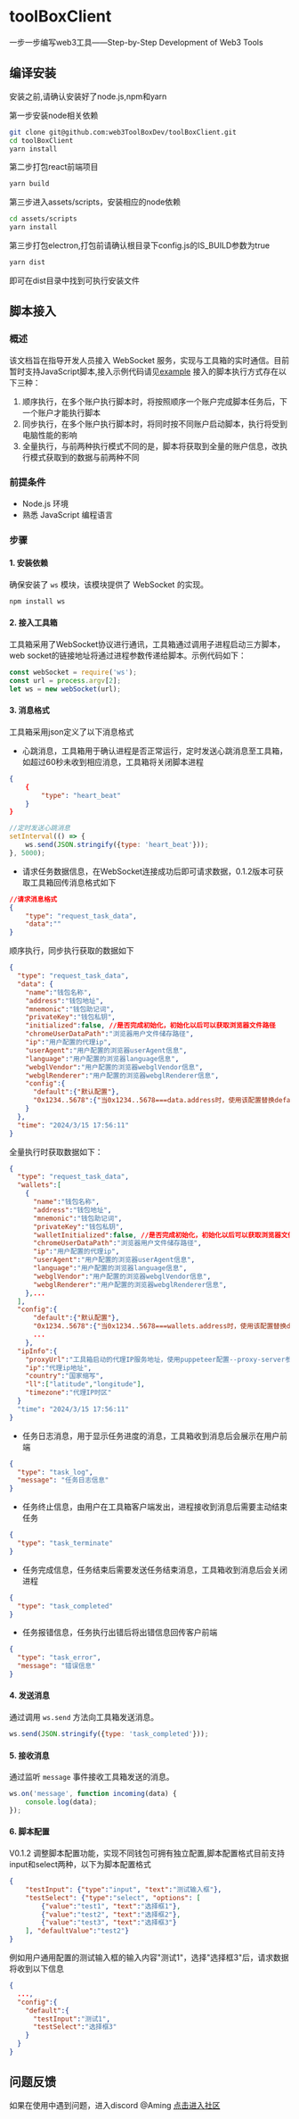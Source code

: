 # toolBoxClient

一步一步编写web3工具——Step-by-Step Development of Web3 Tools

## 编译安装

安装之前,请确认安装好了node.js,npm和yarn

第一步安装node相关依赖

```bash
git clone git@github.com:web3ToolBoxDev/toolBoxClient.git
cd toolBoxClient
yarn install
```

第二步打包react前端项目

```bash
yarn build
```

第三步进入assets/scripts，安装相应的node依赖

```bash
cd assets/scripts
yarn install
```

第三步打包electron,打包前请确认根目录下config.js的IS_BUILD参数为true

```bash
yarn dist
```

即可在dist目录中找到可执行安装文件

## 脚本接入

### 概述

该文档旨在指导开发人员接入 WebSocket 服务，实现与工具箱的实时通信。目前暂时支持JavaScript脚本,接入示例代码请见[example](https://github.com/web3ToolBoxDev/toolBoxClient/blob/main/example/example.js)
接入的脚本执行方式存在以下三种：
1. 顺序执行，在多个账户执行脚本时，将按照顺序一个账户完成脚本任务后，下一个账户才能执行脚本
2. 同步执行，在多个账户执行脚本时，将同时按不同账户启动脚本，执行将受到电脑性能的影响
3. 全量执行，与前两种执行模式不同的是，脚本将获取到全量的账户信息，改执行模式获取到的数据与前两种不同

### 前提条件

- Node.js 环境
- 熟悉 JavaScript 编程语言

### 步骤

#### 1. 安装依赖

确保安装了 `ws` 模块，该模块提供了 WebSocket 的实现。

```bash
npm install ws
```

#### 2. 接入工具箱

工具箱采用了WebSocket协议进行通讯，工具箱通过调用子进程启动三方脚本，web socket的链接地址将通过进程参数传递给脚本。示例代码如下：

```javascript
const webSocket = require('ws');
const url = process.argv[2];
let ws = new webSocket(url);
```

#### 3. 消息格式

工具箱采用json定义了以下消息格式

- 心跳消息，工具箱用于确认进程是否正常运行，定时发送心跳消息至工具箱，如超过60秒未收到相应消息，工具箱将关闭脚本进程

```json
{
    {
        "type": "heart_beat"
    }
}
```

```javascript
//定时发送心跳消息
setInterval(() => {
    ws.send(JSON.stringify({type: 'heart_beat'}));
}, 5000);
```

- 请求任务数据信息，在WebSocket连接成功后即可请求数据，0.1.2版本可获取工具箱回传消息格式如下

```json
//请求消息格式
{
    "type": "request_task_data",
    "data":""
}
```

顺序执行，同步执行获取的数据如下
```json
{
  "type": "request_task_data",
  "data": {
    "name":"钱包名称",
    "address":"钱包地址",
    "mnemonic":"钱包助记词",
    "privateKey":"钱包私钥",
    "initialized":false, //是否完成初始化，初始化以后可以获取浏览器文件路径
    "chromeUserDataPath":"浏览器用户文件储存路径",
    "ip":"用户配置的代理ip",
    "userAgent":"用户配置的浏览器userAgent信息",
    "language":"用户配置的浏览器language信息",
    "webglVendor":"用户配置的浏览器webglVendor信息",
    "webglRenderer":"用户配置的浏览器webglRenderer信息",
    "config":{
      "default":{"默认配置"},
      "0x1234..5678":{"当0x1234..5678===data.address时，使用该配置替换default中的配置"}    
    }
  },
  "time": "2024/3/15 17:56:11"
}
```
全量执行时获取数据如下：
```json
{
  "type": "request_task_data",
  "wallets":[
    {
      "name":"钱包名称",
      "address":"钱包地址",
      "mnemonic":"钱包助记词",
      "privateKey":"钱包私钥",
      "walletInitialized":false, //是否完成初始化，初始化以后可以获取浏览器文件路径
      "chromeUserDataPath":"浏览器用户文件储存路径",
      "ip":"用户配置的代理ip",
      "userAgent":"用户配置的浏览器userAgent信息",
      "language":"用户配置的浏览器language信息",
      "webglVendor":"用户配置的浏览器webglVendor信息",
      "webglRenderer":"用户配置的浏览器webglRenderer信息",
    },...
  ],
  "config":{
      "default":{"默认配置"},
      "0x1234..5678":{"当0x1234..5678===wallets.address时，使用该配置替换default中的配置"},
      ...    
    },
  "ipInfo":{
    "proxyUrl":"工具箱启动的代理IP服务地址，使用puppeteer配置--proxy-server参数",
    "ip":"代理ip地址",
    "country":"国家缩写",
    "ll":["latitude","longitude"],
    "timezone":"代理IP时区"
  }
  "time": "2024/3/15 17:56:11"
}
```



- 任务日志消息，用于显示任务进度的消息，工具箱收到消息后会展示在用户前端

```json
{
  "type": "task_log",
  "message": "任务日志信息"
}
```

- 任务终止信息，由用户在工具箱客户端发出，进程接收到消息后需要主动结束任务

```json
{
  "type": "task_terminate"
}
```

- 任务完成信息，任务结束后需要发送任务结束消息，工具箱收到消息后会关闭进程

```json
{
  "type": "task_completed"
}
```

- 任务报错信息，任务执行出错后将出错信息回传客户前端

```json
{
  "type": "task_error",
  "message": "错误信息"
}
```

#### 4. 发送消息

通过调用 `ws.send` 方法向工具箱发送消息。

```javascript
ws.send(JSON.stringify({type: 'task_completed'}));
```

#### 5. 接收消息

通过监听 `message` 事件接收工具箱发送的消息。

```javascript
ws.on('message', function incoming(data) {
    console.log(data);
});
```

#### 6. 脚本配置
V0.1.2 调整脚本配置功能，实现不同钱包可拥有独立配置,脚本配置格式目前支持input和select两种，以下为脚本配置格式

```json
{
    "testInput": {"type":"input", "text":"测试输入框"}, 
    "testSelect": {"type":"select", "options": [
        {"value":"test1", "text":"选择框1"},
        {"value":"test2", "text":"选择框2"},
        {"value":"test3", "text":"选择框3"}
    ], "defaultValue":"test2"}
}
```
例如用户通用配置的测试输入框的输入内容"测试1"，选择"选择框3"后，请求数据将收到以下信息

```json
{
  ...,
  "config":{
    "default":{
      "testInput":"测试1",
      "testSelect":"选择框3"
    }
  }
}
```


## 问题反馈

如果在使用中遇到问题，进入discord @Aming [点击进入社区](https://discord.gg/mf5Crp4fH2)
